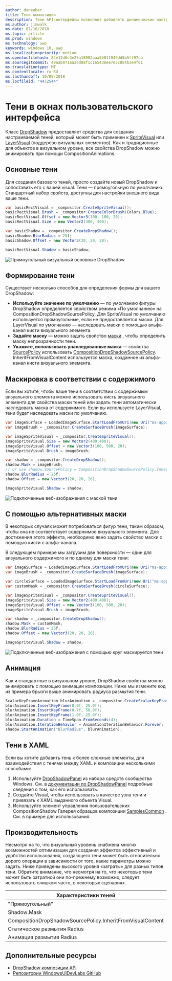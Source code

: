 ```yaml
---
author: daneuber
title: Тени композиции
description: Тени API-интерфейсы позволяют добавлять динамических настраиваемые теней содержимое пользовательского интерфейса.
ms.author: jimwalk
ms.date: 07/16/2018
ms.topic: article
ms.prod: windows
ms.technology: uwp
keywords: windows 10, uwp
ms.localizationpriority: medium
ms.openlocfilehash: 84e12d6c3e25a18902aaa55011949dd5b5ff97ca
ms.sourcegitcommit: 49aab071aa2bd88f1c165438ee7e5c854b3e4f61
ms.translationtype: MT
ms.contentlocale: ru-RU
ms.lasthandoff: 10/09/2018
ms.locfileid: "4472544"
---
```

# <a name="shadows-in-windows-ui"></a>Тени в окнах пользовательского интерфейса

Класс [DropShadow](/uwp/api/Windows.UI.Composition.DropShadow) предоставляет средства для создания настраиваемой теней, который может быть применен к [SpriteVisual](/uwp/api/windows.ui.composition.spritevisual) или [LayerVisual](/uwp/api/windows.ui.composition.layervisual) (поддерево визуальных элементов). Как и традиционные для объектов в визуальном уровне, все свойства DropShadow можно анимировать при помощи CompositionAnimations.

## <a name="basic-drop-shadow"></a>Основные тени

Для создания базового теней, просто создайте новый DropShadow и сопоставить его с вашей visual. Тени — прямоугольную по умолчанию. Стандартный набор свойств, доступны для настройки внешнего вида ваше тени.

```cs
var basicRectVisual = _compositor.CreateSpriteVisual();
basicRectVisual.Brush = _compositor.CreateColorBrush(Colors.Blue);
basicRectVisual.Offset = new Vector3(100, 100, 20);
basicRectVisual.Size = new Vector2(300, 300);

var basicShadow = _compositor.CreateDropShadow();
basicShadow.BlurRadius = 25f;
basicShadow.Offset = new Vector3(20, 20, 20);

basicRectVisual.Shadow = basicShadow;
```

![Прямоугольный визуальный основные DropShadow](images/rectangular-dropshadow.png)

## <a name="shaping-the-shadow"></a>Формирование тени

Существует несколько способов для определения формы для вашего DropShadow:

- **Используйте значение по умолчанию** — по умолчанию фигуры DropShadow определяется свойством режима «По умолчанию» на CompositionDropShadowSourcePolicy. Для SpriteVisual по умолчанию используется прямоугольные, если не предоставляется маски. Для LayerVisual по умолчанию — наследовать маски с помощью альфа-канал кисти визуального элемента.
- **Задайте маску** — можно задать свойство [маски](/uwp/api/windows.ui.composition.dropshadow.mask) , чтобы определить маску непрозрачности тени.
- **Укажите, использовать унаследованные маска** — свойства [SourcePolicy](/uwp/api/windows.ui.composition.dropshadow.sourcepolicy) использовать [CompositionDropShadowSourcePolicy](/uwp/api/windows.ui.composition.compositiondropshadowsourcepolicy). InheritFromVisualContent используется маска, созданное из альфа-канал кисти визуального элемента.

## <a name="masking-to-match-your-content"></a>Маскировка в соответствии с содержимого

Если вы хотите, чтобы ваше тени в соответствии с содержимым визуального элемента можно использовать кисть визуального элемента для свойства маски теней или задать тени автоматически наследовать маска от содержимого. Если вы используете LayerVisual, тени будет наследовать маски по умолчанию.

```cs
var imageSurface = LoadedImageSurface.StartLoadFromUri(new Uri("ms-appx:///Assets/myImage.png"));
var imageBrush = _compositor.CreateSurfaceBrush(imageSurface);

var imageSpriteVisual = _compositor.CreateSpriteVisual();
imageSpriteVisual.Size = new Vector2(400,400);
imageSpriteVisual.Offset = new Vector3(100, 500, 20);
imageSpriteVisual.Brush = imageBrush;

var shadow = _compositor.CreateDropShadow();
shadow.Mask = imageBrush;
// or use shadow.SourcePolicy = CompositionDropShadowSourcePolicy.InheritFromVisualContent;
shadow.BlurRadius = 25f;
shadow.Offset = new Vector3(20, 20, 20);

imageSpriteVisual.Shadow = shadow;
```

![Подключенные веб-изображения с маской тени](images/ms-brand-web-dropshadow.png)

## <a name="using-an-alternative-mask"></a>С помощью альтернативных маски

В некоторых случаях может потребоваться фигур тени, таким образом, чтобы она не соответствует содержимое визуального элемента. Для достижения этого эффекта, необходимо явно задать свойство маски с помощью кисти с альфа-канала.

В следующем примере мы загрузим две поверхности — один для визуального содержимого и по одному для маски тени:

```cs
var imageSurface = LoadedImageSurface.StartLoadFromUri(new Uri("ms-appx:///Assets/myImage.png"));
var imageBrush = _compositor.CreateSurfaceBrush(imageSurface);

var circleSurface = LoadedImageSurface.StartLoadFromUri(new Uri("ms-appx:///Assets/myCircleImage.png"));
var customMask = _compositor.CreateSurfaceBrush(circleSurface);

var imageSpriteVisual = _compositor.CreateSpriteVisual();
imageSpriteVisual.Size = new Vector2(400,400);
imageSpriteVisual.Offset = new Vector3(100, 500, 20);
imageSpriteVisual.Brush = imageBrush;

var shadow = _compositor.CreateDropShadow();
shadow.Mask = customMask;
shadow.BlurRadius = 25f;
shadow.Offset = new Vector3(20, 20, 20);

imageSpriteVisual.Shadow = shadow;
```

![Подключенные веб-изображения с помощью круг маскируется тени](images/ms-brand-web-masked-dropshadow.png)

## <a name="animating"></a>Анимация

Как и стандартные в визуальном уровне, DropShadow свойства можно анимировать с помощью анимации композиции. Ниже мы измените код из примера брызги выше анимировать радиуса размытия тени.

```cs
ScalarKeyFrameAnimation blurAnimation = _compositor.CreateScalarKeyFrameAnimation();
blurAnimation.InsertKeyFrame(0.0f, 25.0f);
blurAnimation.InsertKeyFrame(0.7f, 50.0f);
blurAnimation.InsertKeyFrame(1.0f, 25.0f);
blurAnimation.Duration = TimeSpan.FromSeconds(4);
blurAnimation.IterationBehavior = AnimationIterationBehavior.Forever;
shadow.StartAnimation("BlurRadius", blurAnimation);
```

## <a name="shadows-in-xaml"></a>Тени в XAML

Если вы хотите добавить тень к более сложные элементы, для взаимодействия с тенями между XAML и композиции несколькими способами:

1. Используйте [DropShadowPanel](https://github.com/Microsoft/UWPCommunityToolkit/blob/master/Microsoft.Toolkit.Uwp.UI.Controls/DropShadowPanel/DropShadowPanel.Properties.cs) из набора средств сообщества Windows. См. в [документации по DropShadowPanel](https://docs.microsoft.com/windows/uwpcommunitytoolkit/controls/DropShadowPanel) подробные сведения о том, как его использовать.
1. Создайте Visual, чтобы использовать в качестве узла тени и привязать к XAML выданного объекта Visual.
1. Используйте элемент управления пользовательских CompositionShadow Галерея образцов композиции [SamplesCommon](https://github.com/Microsoft/WindowsUIDevLabs/tree/master/SamplesCommon/SamplesCommon) . См. в примере для использования.

## <a name="performance"></a>Производительность

Несмотря на то, что визуальный уровень снабжена многих возможностей оптимизации для создания эффектов эффективный и удобство использования, создающего тени может быть относительно дорого операции в зависимости от того, какие параметры можно задать. Ниже приведены высокого уровня «затраты» для разных типов тени. Обратите внимание, что несмотря на то, что некоторые тени может быть затратной они по-прежнему возможно, следует использовать слишком часто, в некоторых сценариях.

Характеристики теней| Стоимость
------------- | -------------
"Прямоугольный"    | Низкая
Shadow.Mask      | Высока
CompositionDropShadowSourcePolicy.InheritFromVisualContent | Высока
Статическое размытия Radius | Низкая
Анимация размытия Radius | Высока

## <a name="additional-resources"></a>Дополнительные ресурсы

- [DropShadow композиции API](/uwp/api/Windows.UI.Composition.DropShadow)
- [Репозитории WindowsUIDevLabs GitHub](https://github.com/Microsoft/WindowsUIDevLabs)